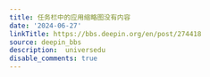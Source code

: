```yaml
---
title: 任务栏中的应用缩略图没有内容
date: '2024-06-27'
linkTitle: https://bbs.deepin.org/en/post/274418
source: deepin_bbs
description:  universedu 
disable_comments: true
---
```


